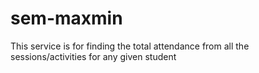 # sem-maxmin

This service is for finding the total attendance from all the sessions/activities for any given student